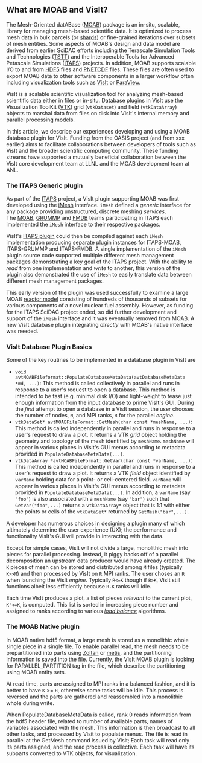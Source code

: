 ## What are MOAB and VisIt?
The Mesh-Oriented datABase ([MOAB](https://sigma.mcs.anl.gov/moab-library/)) package is an in-situ, scalable, library for managing mesh-based scientific data.
It is optimized to process mesh data in bulk parcels (or [shards](https://en.wikipedia.org/wiki/Shard_(database_architecture))) or fine-grained iterations over subsets of mesh entities.
Some aspects of MOAB's design and data model are derived from earlier SciDAC efforts including the Terascale Simulation Tools and Technologies ([TSTT](https://www.researchgate.net/publication/259197545_The_TSTTM_Interface)) and the Interoperable Tools for Advanced Petascale Simulations ([ITAPS](https://www.osti.gov/biblio/971531/)) projects.
In addition, MOAB supports scalable I/O to and from [HDF5](https://support.hdfgroup.org/documentation/hdf5/latest/) files and [PNETCDF](https://parallel-netcdf.github.io/) files.
These files are often used to export MOAB data to other software components in a larger workflow often including visualization tools such as [VisIt](https://visit.llnl.gov) or [ParaView](https://www.paraview.org).

VisIt is a scalable scientific visualization tool for analyzing mesh-based scientific data either in files or in-situ.
Database plugins in VisIt use the Visualization ToolKit ([VTK](https://vtk.org)) grid (`vtkDataset`) and field (`vtkDataArray`) objects to marshal data from files on disk into VisIt's internal memory and parallel processing models.

In this article, we describe our experiences developing and using a MOAB database plugin for VisIt.
Funding from the OASIS project (and from xxx earlier) aims to facilitate collaborations between developers of tools such as VisIt and the broader scientific computing community.
These funding streams have supported a mutually beneficial collaboration between the VisIt core development team at LLNL and the MOAB development team at ANL.

### The ITAPS Generic plugin

As part of the [ITAPS](https://markcmiller86.github.io/ITAPS/) project, a VisIt plugin supporting MOAB was first developed using the [iMesh](https://markcmiller86.github.io/ITAPS/software/iMesh_html/i_mesh_8h.html) interface.
`iMesh` defined a *generic* interface for any package providing unstructured, discrete meshing *services*.	
The [MOAB](https://sigma.mcs.anl.gov/moab-library/), [GRUMMP](https://www.researchgate.net/publication/254313656_GRUMMP_User's_Guide) and [FMDB](https://scorec.rpi.edu/FMDB/) teams participating in ITAPS each implemented the `iMesh` interface to their respective packages.

VisIt's [ITAPS plugin](https://github.com/visit-dav/visit/tree/2.10RC/src/databases/ITAPS_C) could then be compiled against each `iMesh` implementation producing separate plugin instances for ITAPS-MOAB, ITAPS-GRUMMP and ITAPS-FMDB.
A single implementation of the `iMesh` plugin source code supported multiple different mesh management packages demonstrating a key goal of the ITAPS project.
With the ability to *read* from one implementation and *write* to another, this version of the plugin also demonstrated the use of `iMesh` to easily translate data between different mesh management packages.

This early version of the plugin was used successfully to examine a large MOAB [reactor model](https://publications.anl.gov/anlpubs/2013/10/76766.pdf#page=12) consisting of hundreds of thousands of subsets for various components of a novel nuclear fuel assembly.
However, as funding for the ITAPS SciDAC project ended, so did further development and support of the `iMesh` interface and it was eventually removed from MOAB.
A new VisIt database plugin integrating *directly* with MOAB's native interface was needed.

### VisIt Database Plugin Basics

Some of the key routines to be implemented in a database plugin in VisIt are
* `void avtMOABFileformat::PopulateDatabaseMetaData(avtDatabaseMetaData *md, ...)`:
  This method is called collectively in parallel and runs in response to a user's request to open a database.
  This method is intended to be fast (e.g. minimal disk I/O) and light-weight to tease just enough information from the input database to prime VisIt's GUI.
  During the *first* attempt to open a database in a VisIt session, the user chooses the number of nodes, `N`, and MPI ranks, `R` for the parallel *engine*.
* `vtkDataSet* avtMOABFileFormat::GetMesh(char const *meshName, ...)`:
  This method is called independently in parallel and runs in response to a user's request to draw a plot.
  It returns a VTK *grid* object holding the geometry and topology of the mesh identified by `meshName`.
  `meshName` will appear in various places in VisIt's GUI menus according to metadata provided in `PopulateDatabaseMetaData(...)`.
* `vtkDataArray *avtMOABFileFormat::GetVar(char const *varName, ...)`:
  This method is called independently in parallel and runs in response to a user's request to draw a plot.
  It returns a VTK *field* object identified by `varName` holding data for a point- or cell-centered field.
  `varName` will appear in various places in VisIt's GUI menus according to metadata provided in `PopulateDatabaseMetaData(...)`.
  In addition, a `varName` (say `"foo"`) is also associated with a `meshName` (say `"bar"`) such that `GetVar("foo",...)` returns a `vtkDataArray*` object that is 1:1 with either the points or cells of the `vtkDataSet*` returned by `GetMesh("bar",...)`. 

A developer has numerous choices in designing a plugin many of which ultimately determine the user experience (UX); the performance and functionality VisIt's GUI will provide in interacting with the data.

Except for simple cases, VisIt will not divide a large, monolithic mesh into pieces for parallel processing.
Instead, it piggy backs off of a parallel decomposition an upstream data producer would have already created.
The `K` pieces of mesh can be stored and distributed among `M` files (typically `K>>M`) and then processed by VisIt on `R` MPI ranks.
The user choses an `R` when launching the VisIt *engine*.
Typically `R<=K` though if `R>K`, VisIt still functions albeit less efficiently because `R-K` ranks will idle.

Each time VisIt produces a plot, a list of pieces *relevant* to the current plot, `K'<=K`, is computed.
This list is sorted in increasing piece number and assigned to ranks according to various [*load balance*](https://visit-sphinx-github-user-manual.readthedocs.io/en/develop/getting_started/Startup_Options.html#:~:text=Load%20balance%20options) algorithms.

### The MOAB Native plugin

In MOAB native hdf5 format, a large mesh is stored as a monolithic whole single piece in a single file. To enable parallel read, the mesh needs to be prepartitioned into parts using [Zoltan](https://sandialabs.github.io/Zoltan/) or [metis](https://github.com/KarypisLab/METIS), and the partitioning information is saved into the file. Currently, the VisIt MOAB plugin is looking for PARALLEL_PARTITION tag in the file, which describe the partitioning using MOAB entity sets. 

At read time, parts are assigned to MPI ranks in a balanced fashion, and it is better to have `K` >= `R`, otherwise some tasks will be idle. 
This process is reversed and the parts are gathered and reassembled into a monolithic whole during write.

When PopulateDatabaseMetaData is called, rank 0 reads information from the hdf5 header file, related to number of available parts, names of variables associated with the mesh. This information is then broadcast to all other tasks, and processed by Visit to populate menus. 
The file is read in parallel at the GetMesh command issued by Visit; Each task will read only its parts assigned, and the read process is collective. Each task will have its subparts converted to VTK objects, for visualization. 

